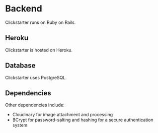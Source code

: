 # Backend

Clickstarter runs on Ruby on Rails.

## Heroku

Clickstarter is hosted on Heroku.

## Database

Clickstarter uses PostgreSQL.

## Dependencies

Other dependencies include:

- Cloudinary for image attachment and processing
- BCrypt for password-salting and hashing for a secure authentication system
